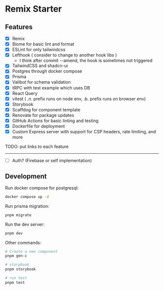 # Remix Starter

## Features

- [x] Remix
- [x] Biome for basic lint and format
- [x] ESLint for only tailwindcss
- [x] Lefthook ( consider to change to another hook libs )
  - I think after commit --amend, the hook is sometimes not triggered 
- [x] TailwindCSS and shadcn-ui
- [x] Postgres through docker compose
- [x] Prisma
- [x] Valibot for schema validation
- [x] tRPC with test example which uses DB
- [x] React Query
- [x] vitest ( .n. prefix runs on node env, .b. prefix runs on browser env)
- [x] Storybook
- [x] Scaffdog for component template
- [x] Renovate for package updates
- [x] GitHub Actions for basic linting and testing
- [x] Dockerfile for deployment
- [x] Custom Express server with support for CSP headers, rate limiting, and more

TODO: put links to each feature

---

- [ ] Auth? (Firebase or self implementation)

## Development

Run docker compose for postgresql:

```bash
docker compose up -d
```

Run prisma migration:

```bash
pnpm migrate
```

Run the dev server:

```bash
pnpm dev
```

Other commands:

```bash
# Create a new component
pnpm gen-c

# storybook
pnpm storybook

# run test
pnpm test
```
